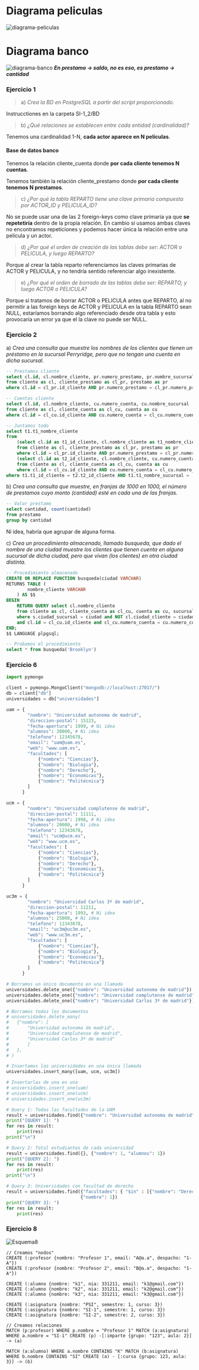 # Diagrama peliculas

![diagrama-peliculas](Ej1_diagrama.drawio.png)

# Diagrama banco

![diagrama-banco](Ej2_diagrama.drawio.png)
***En prestamo -> saldo, no es eso, es prestamo -> cantidad***

### Ejercicio 1

> a) *Crea la BD en PostgreSQL a partir del script proporcionado.*

Instrucctiones en la carpeta SI-1_2/BD

> b) *¿Qué relaciones se establecen entre cada entidad (cardinalidad)?*

Tenemos una cardinalidad 1-N, **cada actor aparece en N películas**.

#### Base de datos banco
Tenemos la relación cliente_cuenta donde **por cada cliente tenemos N cuentas**. 

Tenemos también la relación cliente_prestamo donde **por cada cliente tenemos N prestamos**.

> c) *¿Por qué la tabla REPARTO tiene una clave primaria compuesta por ACTOR_ID y PELICULA_ID?*

No se puede usar una de las 2 foreign-keys como clave primaria ya que **se repetetiría** dentro de la propia relación. En cambio si usamos ambas claves no encontramos repeticiones y podemos hacer única la relación entre una película y un actor.

> d) *¿Por qué el orden de creación de las tablas debe ser: ACTOR o PELICULA, y luego REPARTO?* 

Porque al crear la tabla reparto referenciamos las claves primarias de ACTOR y PELICULA, y no tendría sentido referenciar algo inexistente.

> e) *¿Por qué el orden de borrado de las tablas debe ser: REPARTO, y luego ACTOR o PELICULA?*

Porque si tratamos de borrar ACTOR o PELICULA antes que REPARTO, al no permitir a las foreign keys de ACTOR y PELICULA en la tabla REPARTO sean NULL, estaríamos borrando algo referenciado desde otra tabla y esto provocaría un error ya que el la clave no puede ser NULL.

### Ejercicio 2

a) *Crea una consulta que muestre los nombres de los clientes que tienen un préstamo en la sucursal Perryridge, pero que no tengan una cuenta en dicha sucursal.*

```sql
-- Prestamos cliente
select cl.id, cl.nombre_cliente, pr.numero_prestamo, pr.nombre_sucursal 
from cliente as cl, cliente_prestamo as cl_pr, prestamo as pr
where cl.id = cl_pr.id_cliente AND pr.numero_prestamo = cl_pr.numero_prestamo

-- Cuentas cliente
select cl.id, cl.nombre_cliente, cu.numero_cuenta, cu.nombre_sucursal 
from cliente as cl, cliente_cuenta as cl_cu, cuenta as cu
where cl.id = cl_cu.id_cliente AND cu.numero_cuenta = cl_cu.numero_cuenta

-- Juntamos todo
select t1.t1_nombre_cliente
from 
	(select cl.id as t1_id_cliente, cl.nombre_cliente as t1_nombre_cliente, pr.numero_prestamo, pr.nombre_sucursal as t1_nombre_sucursal
	from cliente as cl, cliente_prestamo as cl_pr, prestamo as pr
	where cl.id = cl_pr.id_cliente AND pr.numero_prestamo = cl_pr.numero_prestamo) as t1,
	(select cl.id as t2_id_cliente, cl.nombre_cliente, cu.numero_cuenta, cu.nombre_sucursal as t2_nombre_sucursal
	from cliente as cl, cliente_cuenta as cl_cu, cuenta as cu
	where cl.id = cl_cu.id_cliente AND cu.numero_cuenta = cl_cu.numero_cuenta) as t2
where t1.t1_id_cliente = t2.t2_id_cliente AND t1.t1_nombre_sucursal = 'Perryridge' AND NOT t2.t2_nombre_sucursal = 'Perryidge';
```

b) *Crea una consulta que muestre, en franjas de 1000 en 1000, el número de prestamos cuyo monto (cantidad) esté en cada una de las franjas.*

```sql
-- Valor prestamo
select cantidad, count(cantidad)
from prestamo
group by cantidad
```
Ni idea, habría que agrupar de alguna forma.

c) *Crea un procedimiento almacenado, llamado busqueda, que dado el nombre de una ciudad muestre los clientes que tienen cuenta en alguna sucursal de dicha ciudad, pero que vivan (los clientes) en otra ciudad distinta.*

```sql
-- Procedimiento almacenado
CREATE OR REPLACE FUNCTION busqueda(ciudad VARCHAR)
RETURNS TABLE (
		nombre_cliente VARCHAR
	) AS $$
BEGIN
	RETURN QUERY select cl.nombre_cliente
	from cliente as cl, cliente_cuenta as cl_cu, cuenta as cu, sucursal as s
	where s.ciudad_sucursal = ciudad and NOT cl.ciudad_cliente = ciudad and cu.nombre_sucursal = s.nombre_sucursal
	and cl.id = cl_cu.id_cliente and cl_cu.numero_cuenta = cu.numero_cuenta;
END;
$$ LANGUAGE plpgsql;

-- Probamos el procedimiento
select * from busqueda('Brooklyn')
```

### Ejercicio 6

```py
import pymongo

client = pymongo.MongoClient("mongodb://localhost:27017/")
db = client["db"]
universidades = db["universidades"]

uam = {
		"nombre": "Universidad autonoma de madrid",
		"direccion-postal": 15123,
		"fecha-apertura": 1999, # Ni idea
		"alumnos": 30000, # Ni idea
		"telefono": 12345678,
		"email": "uam@uam.es",
		"web": "www.uam.es",
		"facultades": [
			{"nombre": "Ciencias"},
			{"nombre": "Biologia"},
			{"nombre": "Derecho"},
			{"nombre": "Economicas"},
			{"nombre": "Politécnica"}
		]
	  }

ucm = {
		"nombre": "Universidad complutense de madrid",
		"direccion-postal": 11111,
		"fecha-apertura": 1998, # Ni idea
		"alumnos": 20000, # Ni idea
		"telefono": 12343678,
		"email": "ucm@ucm.es",
		"web": "www.ucm.es",
		"facultades": [
			{"nombre": "Ciencias"},
			{"nombre": "Biologia"},
			{"nombre": "Derecho"},
			{"nombre": "Economicas"},
			{"nombre": "Politécnica"}
		]
	  }

uc3m = {
		"nombre": "Universidad Carlos 3º de madrid",
		"direccion-postal": 11211,
		"fecha-apertura": 1993, # Ni idea
		"alumnos": 25000, # Ni idea
		"telefono": 11343678,
		"email": "uc3m@uc3m.es",
		"web": "www.uc3m.es",
		"facultades": [
			{"nombre": "Ciencias"},
			{"nombre": "Biologia"},
			{"nombre": "Economicas"},
			{"nombre": "Politécnica"}
		]
	  }

# Borramos un único documento en una llamada
universidades.delete_one({"nombre": "Universidad autonoma de madrid"})
universidades.delete_one({"nombre": "Universidad complutense de madrid"})
universidades.delete_one({"nombre": "Universidad Carlos 3º de madrid"})

# Borramos todos los documentos
# universidades.delete_many(
# 	{"nombre": [
# 		"Universidad autonoma de madrid", 
# 		"Universidad complutense de madrid", 
# 		"Universidad Carlos 3º de madrid"
# 		]
# 	},
# )

# Insertamos las universidades en una única llamada
universidades.insert_many([uam, ucm, uc3m])

# Insertarlas de una en una
# universidades.insert_one(uam)
# universidades.insert_one(ucm)
# universidades.insert_one(uc3m)

# Query 1: Todas las facultades de la UAM
result = universidades.find({"nombre": "Universidad autonoma de madrid"}, {"facultades": 1})
print("[QUERY 1]: ")
for res in result:
	print(res)
print("\n")

# Query 2: Total estudiantes de cada universidad
result = universidades.find({}, {"nombre": 1, "alumnos": 1})
print("[QUERY 2]: ")
for res in result:
	print(res)
print("\n")

# Query 3: Universidades con facultad de derecho
result = universidades.find({"facultades": { "$in" : [{"nombre": "Derecho"}]}}, 
							{"nombre": 1})
print("[QUERY 3]: ")
for res in result:
	print(res)
```

### Ejercicio 8

![Esquema8](Ej8.drawio.png)

```cql
// Creamos "nodos"
CREATE (:profesor {nombre: "Profesor 1", email: "A@a.a", despacho: "1-A"})
CREATE (:profesor {nombre: "Profesor 2", email: "B@a.a", despacho: "1-A"})

CREATE (:alumno {nombre: "k1", nia: 331211, email: "k1@gmail.com"})
CREATE (:alumno {nombre: "k2", nia: 331211, email: "k2@gmail.com"})
CREATE (:alumno {nombre: "k3", nia: 331211, email: "k3@gmail.com"})

CREATE (:asignatura {nombre: "PSI", semestre: 1, curso: 3})
CREATE (:asignatura {nombre: "SI-1", semestre: 1, curso: 3})
CREATE (:asignatura {nombre: "SI-2", semestre: 2, curso: 3})

// Creamos relaciones
MATCH (p:profesor) WHERE p.nombre = "Profesor 1" MATCH (a:asignatura) WHERE a.nombre = "SI-1" CREATE (p) -[:imparte {grupo: "123", aula: 2}] -> (a)

MATCH (a:alumno) WHERE a.nombre CONTAINS "K" MATCH (b:asignatura) WHERE b.nombre CONTAINS "SI" CREATE (a) - [:cursa {grupo: 123, aula: 3}] -> (b)